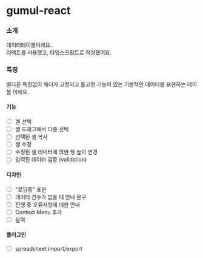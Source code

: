 # gumul-react
### 소개
데이터테이블이에요.  
리액트를 사용했고, 타입스크립트로 작성했어요. 

### 특징
별다른 특징없이 해더가 고정되고 틀고정 기능이 있는 기본적인 데이터를 표현하는 테이블 이에요.

#### 기능
- [ ] 셀 선택
- [ ] 셀 드래그해서 다중 선택
- [ ] 선택된 셀 복사
- [ ] 셀 수정
- [ ] 수정된 셀 데이터에 의한 행 높이 변경
- [ ] 입력된 데이터 검증 (validation)

#### 디자인
- [ ] "로딩중" 표현
- [ ] 데이터 건수가 없을 때 안내 문구
- [ ] 진행 중 오류사항에 대한 안내
- [ ] Context Menu 추가
- [ ] 달력

#### 플러그인
- [ ] spreadsheet import/export
